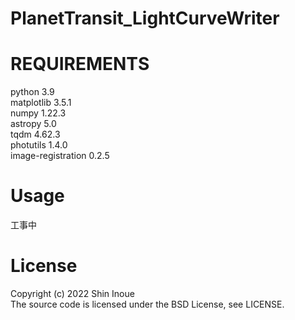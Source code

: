 # PlanetTransit_LightCurveWriter

# REQUIREMENTS
python               3.9  
matplotlib           3.5.1  
numpy                1.22.3  
astropy              5.0  
tqdm                 4.62.3  
photutils            1.4.0  
image-registration   0.2.5  

# Usage
工事中

# License
Copyright (c) 2022 Shin Inoue  
The source code is licensed under the BSD License, see LICENSE.
